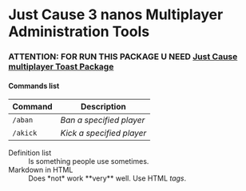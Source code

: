 # Just Cause 3 nanos Multiplayer Administration Tools

### ATTENTION: FOR RUN THIS PACKAGE U NEED [Just Cause multiplayer Toast Package](https://github.com/Daranix/jcmp-toast)


#### Commands list

Command | Description 
--- | --- 
`/aban` | *Ban a specified player* 
`/akick` | *Kick a specified player* 

<dl>
  <dt>Definition list</dt>
  <dd>Is something people use sometimes.</dd>

  <dt>Markdown in HTML</dt>
  <dd>Does *not* work **very** well. Use HTML <em>tags</em>.</dd>
</dl>
